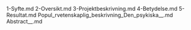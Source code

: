 1-Syfte.md
2-Oversikt.md
3-Projektbeskrivning.md
4-Betydelse.md
5-Resultat.md
Popul_rvetenskaplig_beskrivning_Den_psykiska__.md
Abstract__.md
